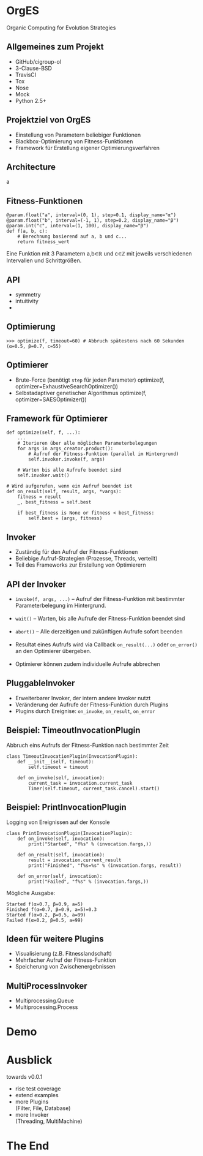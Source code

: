<!--\n\n\n will create a horizontal slide, \n\n will create a vertical slide -->

# OrgES

Organic Computing for Evolution Strategies



## Allgemeines zum Projekt

-   GitHub/cigroup-ol
-   3-Clause-BSD
-   TravisCI
-   Tox
-   Nose
-   Mock
-   Python 2.5+


## Projektziel von OrgES

-   Einstellung von Parametern beliebiger Funktionen
-   Blackbox-Optimierung von Fitness-Funktionen
-   Framework für Erstellung eigener Optimierungsverfahren


## Architecture

a



## Fitness-Funktionen

    @param.float("a", interval=(0, 1), step=0.1, display_name="α")
    @param.float("b", interval=(-1, 1), step=0.2, display_name="β")
    @param.int("c", interval=(1, 100), display_name="β")
    def f(a, b, c):
        # Berechnung basierend auf a, b und c...
        return fitness_wert

Eine Funktion mit 3 Parametern a,b∊ℝ und c∊ℤ mit jeweils verschiedenen
Intervallen und Schrittgrößen.



## API

-   symmetry
-   intuitivity
-   



## Optimierung

    >>> optimize(f, timeout=60) # Abbruch spätestens nach 60 Sekunden
    (α=0.5, β=0.7, c=55)


## Optimierer

- Brute-Force (benötigt `step` für jeden Parameter)
        optimize(f, optimizer=ExhaustiveSearchOptimizer())
- Selbstadaptiver genetischer Algorithmus
        optimize(f, optimizer=SAESOptimizer())


## Framework für Optimierer

    def optimize(self, f, ...):
        ...
        # Iterieren über alle möglichen Parameterbelegungen
        for args in args_creator.product():
            # Aufruf der Fitness-Funktion (parallel im Hintergrund)
            self.invoker.invoke(f, args)

        # Warten bis alle Aufrufe beendet sind
        self.invoker.wait()

    # Wird aufgerufen, wenn ein Aufruf beendet ist
    def on_result(self, result, args, *vargs):
        fitness = result
        _, best_fitness = self.best

        if best_fitness is None or fitness < best_fitness:
            self.best = (args, fitness)


## Invoker
- Zuständig für den Aufruf der Fitness-Funktionen
- Beliebige Aufruf-Strategien (Prozesse, Threads, verteilt)
- Teil des Frameworks zur Erstellung von Optimierern


## API der Invoker
- `invoke(f, args, ...)` – Aufruf der Fitness-Funktion mit bestimmter Parameterbelegung im Hintergrund.
<br><br>
- `wait()` – Warten, bis alle Aufrufe der Fitness-Funktion beendet sind
<br><br>
- `abort()` – Alle derzeitigen und zukünftigen Aufrufe sofort beenden
<br><br>
- Resultat eines Aufrufs wird via Callback ``on_result(...)`` oder ``on_error()``
an den Optimierer übergeben.
<br><br>
- Optimierer können zudem individuelle Aufrufe abbrechen


## PluggableInvoker

- Erweiterbarer Invoker, der intern andere Invoker nutzt
- Veränderung der Aufrufe der Fitness-Funktion durch Plugins
- Plugins durch Ereignise: ``on_invoke``, ``on_result``, ``on_error``


## Beispiel: TimeoutInvocationPlugin
Abbruch eins Aufrufs der Fitness-Funktion nach bestimmter Zeit

    class TimeoutInvocationPlugin(InvocationPlugin):
        def __init__(self, timeout):
            self.timeout = timeout

        def on_invoke(self, invocation):
            current_task = invocation.current_task
            Timer(self.timeout, current_task.cancel).start()


## Beispiel: PrintInvocationPlugin
Logging von Ereignissen auf der Konsole

    class PrintInvocationPlugin(InvocationPlugin):
        def on_invoke(self, invocation):
            print("Started", "f%s" % (invocation.fargs,))

        def on_result(self, invocation):
            result = invocation.current_result
            print("Finished", "f%s=%s" % (invocation.fargs, result))

        def on_error(self, invocation):
            print("Failed", "f%s" % (invocation.fargs,))

Mögliche Ausgabe:

    Started f(α=0.7, β=0.9, a=5)
    Finished f(α=0.7, β=0.9, a=5)=0.3
    Started f(α=0.2, β=0.5, a=99)
    Failed f(α=0.2, β=0.5, a=99)


## Ideen für weitere Plugins

-   Visualisierung (z.B. Fitnesslandschaft)
-   Mehrfacher Aufruf der Fitness-Funktion
-   Speicherung von Zwischenergebnissen

## MultiProcessInvoker

-   Multiprocessing.Queue
-   Multiprocessing.Process


# Demo


# Ausblick

towards v0.0.1

-   rise test coverage
-   extend examples
-   more Plugins  
    (Filter, File, Database)
-   more Invoker  
    (Threading, MultiMachine)


# The End
